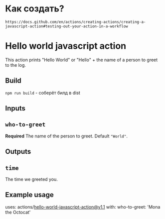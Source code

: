 # Как создать?
`https://docs.github.com/en/actions/creating-actions/creating-a-javascript-action#testing-out-your-action-in-a-workflow`

# Hello world javascript action

This action prints "Hello World" or "Hello" + the name of a person to greet to the log.

## Build
`npm run build` - соберёт билд в dist

## Inputs

## `who-to-greet`

**Required** The name of the person to greet. Default `"World"`.

## Outputs

## `time`

The time we greeted you.

## Example usage

uses: actions/hello-world-javascript-action@v1.1
with:
  who-to-greet: 'Mona the Octocat'